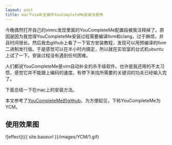 ```yaml
---
layout: post
title: mac下vim补全插件YouCompleteMe安装与使用
---
```


今晚偶然打开自己的vimrc发现里面的YouCompleteMe配置段被我注释掉了。原因是因为我觉得YouCompleteMe安装过程需要编译llvm和clang，过于麻烦，并且时间很长。然后我去github上看了一下官方安装教程，发现可以用预编译的llvm二进制发行版。于是感觉可以在半小时内搞定，所以就在实验室的台式机ubuntu上试了一下。安装过程没有遇到任何困难。

人们都说YouCompleteMe是vim自动补全的杀手级软件。也许是我还用的不太习惯，感觉它并不能跟上编码的速度。有停下来找所需要的关键词的功夫已经输入完了。

下面总结一下在mac上的安装方法。

本文参考了[YouCompleteMe的github](https://github.com/Valloric/YouCompleteMe)。为方便起见，下称YouCompleteMe为YCM。

## 使用效果图

![effect]({{ site.baseurl }}/images/YCM/1.gif)